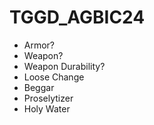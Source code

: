 # TGGD_AGBIC24

- Armor?
- Weapon?
- Weapon Durability?
- Loose Change
- Beggar
- Proselytizer
- Holy Water